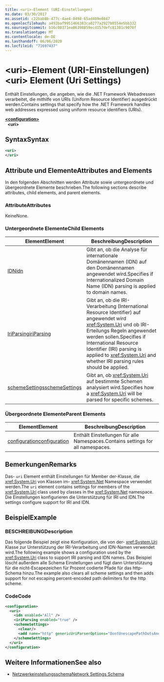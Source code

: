 ```yaml
---
title: <uri>-Element (URI-Einstellungen)
ms.date: 03/30/2017
ms.assetid: c22bab8b-477c-4ae4-8498-65ad409e0847
ms.openlocfilehash: a492baf9951466383ca0277a2927b8554e5bb332
ms.sourcegitcommit: b16c00371ea06398859ecd157defc81301c9070f
ms.translationtype: MT
ms.contentlocale: de-DE
ms.lasthandoff: 06/06/2020
ms.locfileid: "71697437"
---
```

# <a name="uri-element-uri-settings"></a><span data-ttu-id="4d426-102">\<uri>-Element (URI-Einstellungen)</span><span class="sxs-lookup"><span data-stu-id="4d426-102">\<uri> Element (Uri Settings)</span></span>
<span data-ttu-id="4d426-103">Enthält Einstellungen, die angeben, wie die .NET Framework Webadressen verarbeitet, die mithilfe von URIs (Uniform Resource Identifier) ausgedrückt werden.</span><span class="sxs-lookup"><span data-stu-id="4d426-103">Contains settings that specify how the .NET Framework handles web addresses expressed using uniform resource identifiers (URIs).</span></span>  
  
[**\<configuration>**](../configuration-element.md)  
&nbsp;&nbsp;**\<uri>**  
  
## <a name="syntax"></a><span data-ttu-id="4d426-104">Syntax</span><span class="sxs-lookup"><span data-stu-id="4d426-104">Syntax</span></span>  
  
```xml  
<uri>  
</uri>  
```  
  
## <a name="attributes-and-elements"></a><span data-ttu-id="4d426-105">Attribute und Elemente</span><span class="sxs-lookup"><span data-stu-id="4d426-105">Attributes and Elements</span></span>  
 <span data-ttu-id="4d426-106">In den folgenden Abschnitten werden Attribute sowie untergeordnete und übergeordnete Elemente beschrieben.</span><span class="sxs-lookup"><span data-stu-id="4d426-106">The following sections describe attributes, child elements, and parent elements.</span></span>  
  
### <a name="attributes"></a><span data-ttu-id="4d426-107">Attribute</span><span class="sxs-lookup"><span data-stu-id="4d426-107">Attributes</span></span>  
 <span data-ttu-id="4d426-108">Keine</span><span class="sxs-lookup"><span data-stu-id="4d426-108">None.</span></span>  
  
### <a name="child-elements"></a><span data-ttu-id="4d426-109">Untergeordnete Elemente</span><span class="sxs-lookup"><span data-stu-id="4d426-109">Child Elements</span></span>  
  
|<span data-ttu-id="4d426-110">**Element**</span><span class="sxs-lookup"><span data-stu-id="4d426-110">**Element**</span></span>|<span data-ttu-id="4d426-111">**Beschreibung**</span><span class="sxs-lookup"><span data-stu-id="4d426-111">**Description**</span></span>|  
|-----------------|---------------------|  
|[<span data-ttu-id="4d426-112">IDN</span><span class="sxs-lookup"><span data-stu-id="4d426-112">idn</span></span>](idn-element-uri-settings.md)|<span data-ttu-id="4d426-113">Gibt an, ob die Analyse für internationale Domänennamen (IDN) auf den Domänennamen angewendet wird.</span><span class="sxs-lookup"><span data-stu-id="4d426-113">Specifies if Internationalized Domain Name (IDN) parsing is applied to domain names.</span></span>|  
|[<span data-ttu-id="4d426-114">IriParsing</span><span class="sxs-lookup"><span data-stu-id="4d426-114">iriParsing</span></span>](iriparsing-element-uri-settings.md)|<span data-ttu-id="4d426-115">Gibt an, ob die IRI-Verarbeitung (International Resource Identifier) auf angewendet wird <xref:System.Uri> und ob IRI-Erteilungs Regeln angewendet werden sollen.</span><span class="sxs-lookup"><span data-stu-id="4d426-115">Specifies if International Resource Identifier (IRI) parsing is applied to <xref:System.Uri> and whether IRI parsing rules should be applied.</span></span>|  
|[<span data-ttu-id="4d426-116">schemeSettings</span><span class="sxs-lookup"><span data-stu-id="4d426-116">schemeSettings</span></span>](schemesettings-element-uri-settings.md)|<span data-ttu-id="4d426-117">Gibt an, ob <xref:System.Uri> auf bestimmte Schemen analysiert wird.</span><span class="sxs-lookup"><span data-stu-id="4d426-117">Specifies how a <xref:System.Uri> will be parsed for specific schemes.</span></span>|  
  
### <a name="parent-elements"></a><span data-ttu-id="4d426-118">Übergeordnete Elemente</span><span class="sxs-lookup"><span data-stu-id="4d426-118">Parent Elements</span></span>  
  
|<span data-ttu-id="4d426-119">**Element**</span><span class="sxs-lookup"><span data-stu-id="4d426-119">**Element**</span></span>|<span data-ttu-id="4d426-120">**Beschreibung**</span><span class="sxs-lookup"><span data-stu-id="4d426-120">**Description**</span></span>|  
|-----------------|---------------------|  
|[<span data-ttu-id="4d426-121">configuration</span><span class="sxs-lookup"><span data-stu-id="4d426-121">configuration</span></span>](../configuration-element.md)|<span data-ttu-id="4d426-122">Enthält Einstellungen für alle Namespaces.</span><span class="sxs-lookup"><span data-stu-id="4d426-122">Contains settings for all namespaces.</span></span>|  
  
## <a name="remarks"></a><span data-ttu-id="4d426-123">Bemerkungen</span><span class="sxs-lookup"><span data-stu-id="4d426-123">Remarks</span></span>  
 <span data-ttu-id="4d426-124">Das- `uri` Element enthält Einstellungen für Member der-Klasse, die <xref:System.Uri> von Klassen im- <xref:System.Net> Namespace verwendet werden.</span><span class="sxs-lookup"><span data-stu-id="4d426-124">The `uri` element contains settings for members of the <xref:System.Uri> class used by classes in the <xref:System.Net> namespace.</span></span> <span data-ttu-id="4d426-125">Die Einstellungen konfigurieren die Unterstützung für IRI und IDN.</span><span class="sxs-lookup"><span data-stu-id="4d426-125">The settings configure support for IRI and IDN.</span></span>  
  
## <a name="example"></a><span data-ttu-id="4d426-126">Beispiel</span><span class="sxs-lookup"><span data-stu-id="4d426-126">Example</span></span>  
  
### <a name="description"></a><span data-ttu-id="4d426-127">BESCHREIBUNG</span><span class="sxs-lookup"><span data-stu-id="4d426-127">Description</span></span>  
 <span data-ttu-id="4d426-128">Das folgende Beispiel zeigt eine Konfiguration, die von der- <xref:System.Uri> Klasse zur Unterstützung der IRI-Verarbeitung und IDN-Namen verwendet wird.</span><span class="sxs-lookup"><span data-stu-id="4d426-128">The following example shows a configuration used by the <xref:System.Uri> class to support IRI parsing and IDN names.</span></span> <span data-ttu-id="4d426-129">Das Beispiel löscht außerdem alle Schema Einstellungen und fügt dann Unterstützung für die nicht-Escapezeichen für Prozent codierte Pfade für das http-Schema hinzu.</span><span class="sxs-lookup"><span data-stu-id="4d426-129">The example also clears all scheme settings and then adds support for not escaping percent-encoded path delimiters for the http scheme.</span></span>  
  
### <a name="code"></a><span data-ttu-id="4d426-130">Code</span><span class="sxs-lookup"><span data-stu-id="4d426-130">Code</span></span>  
  
```xml  
<configuration>  
  <uri>  
    <idn enabled="All" />  
    <iriParsing enabled="true" />  
    <schemeSettings>  
      <clear/>  
      <add name="http" genericUriParserOptions="DontUnescapePathDotsAndSlashes"/>  
    </schemeSettings>  
  </uri>  
</configuration>  
```  
  
## <a name="see-also"></a><span data-ttu-id="4d426-131">Weitere Informationen</span><span class="sxs-lookup"><span data-stu-id="4d426-131">See also</span></span>

- [<span data-ttu-id="4d426-132">Netzwerkeinstellungsschema</span><span class="sxs-lookup"><span data-stu-id="4d426-132">Network Settings Schema</span></span>](index.md)
